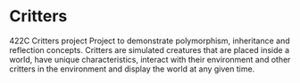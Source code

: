 # Critters
422C Critters project
Project to demonstrate polymorphism, inheritance and reflection concepts. Critters are simulated creatures that are placed
inside a world, have unique characteristics, interact with their environment and other critters in the environment and display
the world at any given time.
